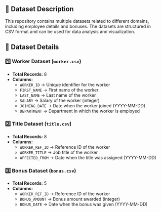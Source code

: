 ## 📂 Dataset Description
This repository contains multiple datasets related to different domains, including employee details and bonuses. The datasets are structured in CSV format and can be used for data analysis and visualization.

## 🏥 **Dataset Details**

### 1️⃣ **Worker Dataset** (`worker.csv`)
- **Total Records:** 8
- **Columns:**
  - `WORKER_ID` → Unique identifier for the worker
  - `FIRST_NAME` → First name of the worker
  - `LAST_NAME` → Last name of the worker
  - `SALARY` → Salary of the worker (integer)
  - `JOINING_DATE` → Date when the worker joined (YYYY-MM-DD)
  - `DEPARTMENT` → Department in which the worker is employed

### 2️⃣ **Title Dataset** (`title.csv`)
- **Total Records:** 8
- **Columns:**
  - `WORKER_REF_ID` → Reference ID of the worker
  - `WORKER_TITLE` → Job title of the worker
  - `AFFECTED_FROM` → Date when the title was assigned (YYYY-MM-DD)

### 3️⃣ **Bonus Dataset** (`bonus.csv`)
- **Total Records:** 5
- **Columns:**
  - `WORKER_REF_ID` → Reference ID of the worker
  - `BONUS_AMOUNT` → Bonus amount awarded (integer)
  - `BONUS_DATE` → Date when the bonus was given (YYYY-MM-DD)




